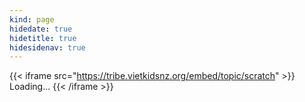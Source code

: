 ```yaml
---
kind: page
hidedate: true
hidetitle: true
hidesidenav: true
---
```


{{< iframe src="https://tribe.vietkidsnz.org/embed/topic/scratch" >}}
Loading...
{{< /iframe >}}